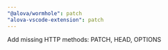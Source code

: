 ```yaml
---
"@alova/wormhole": patch
"alova-vscode-extension": patch
---
```


Add missing HTTP methods: PATCH, HEAD, OPTIONS
